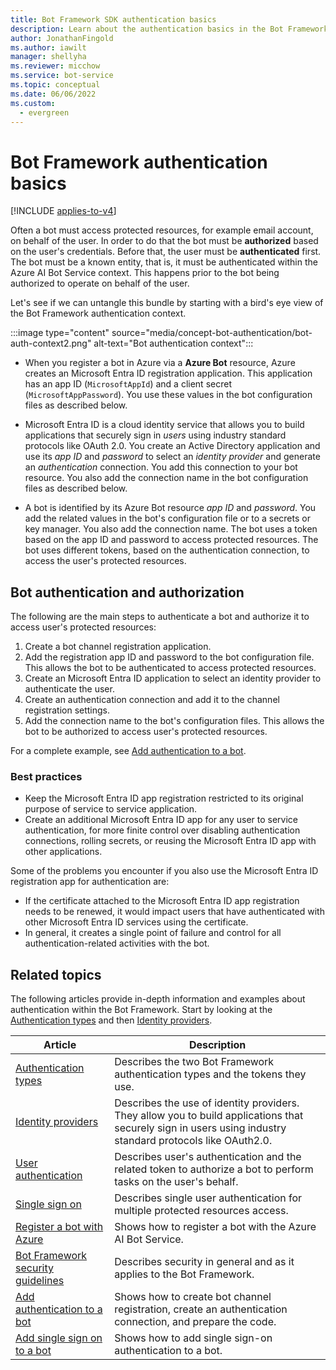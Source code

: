 ```yaml
---
title: Bot Framework SDK authentication basics
description: Learn about the authentication basics in the Bot Framework SDK. Learn how a bot can access protected resources on behalf of a user.
author: JonathanFingold
ms.author: iawilt
manager: shellyha
ms.reviewer: micchow
ms.service: bot-service
ms.topic: conceptual
ms.date: 06/06/2022
ms.custom:
  - evergreen
---
```


# Bot Framework authentication basics

[!INCLUDE [applies-to-v4](../includes/applies-to-v4-current.md)]

Often a bot must access protected resources, for example email account, on behalf of the user. In order to do that the bot must be **authorized** based on the user's credentials. Before that, the user must be **authenticated** first.
The bot must be a known entity, that is, it must be authenticated within the Azure AI Bot Service context. This happens prior to the bot being authorized to operate on behalf of the user.

Let's see if we can untangle this bundle by starting with a bird's eye view of the Bot Framework authentication context.

:::image type="content" source="media/concept-bot-authentication/bot-auth-context2.png" alt-text="Bot authentication context":::

- When you register a bot in Azure via a **Azure Bot** resource, Azure creates an Microsoft Entra ID registration application. This application has an app ID (`MicrosoftAppId`) and a client secret (`MicrosoftAppPassword`). You use these values in the bot configuration files as described below.

- Microsoft Entra ID is a cloud identity service that allows you to build applications that securely sign in _users_ using industry standard protocols like OAuth 2.0. You create an Active Directory application and use its _app ID_ and _password_ to select an _identity provider_ and generate an _authentication_ connection. You add this connection to your bot resource. You also add the connection name in the bot configuration files as described below.

- A bot is identified by its Azure Bot resource _app ID_ and _password_. You add the related values in the bot's configuration file or to a secrets or key manager. You also add the connection name. The bot uses a token based on the app ID and password to access protected resources. The bot uses different tokens, based on the authentication connection, to access the user's protected resources.

## Bot authentication and authorization

The following are the main steps to authenticate a bot and authorize it to access user's protected resources:

1. Create a bot channel registration application.
1. Add the registration app ID and password to the bot configuration file. This allows the bot to be authenticated to access protected resources.
1. Create an Microsoft Entra ID application to select an identity provider to authenticate the user.
1. Create an authentication connection and add it to the channel registration settings.
1. Add the connection name to the bot's configuration files. This allows the bot to be authorized to access user's protected resources.

For a complete example, see [Add authentication to a bot](bot-builder-authentication.md).

### Best practices

- Keep the Microsoft Entra ID app registration restricted to its original purpose of service to service application.
- Create an additional Microsoft Entra ID app for any user to service authentication, for more finite control over disabling authentication connections, rolling secrets, or reusing the Microsoft Entra ID app with other applications.

Some of the problems you encounter if you also use the Microsoft Entra ID registration app for authentication are:

- If the certificate attached to the Microsoft Entra ID app registration needs to be renewed, it would impact users that have authenticated with other Microsoft Entra ID services using the certificate.
- In general, it creates a single point of failure and control for all authentication-related activities with the bot.

## Related topics

The following articles provide in-depth information and examples about authentication within the Bot Framework. Start by looking at the [Authentication types](bot-builder-concept-authentication-types.md) and then [Identity providers](bot-builder-concept-identity-providers.md).

| Article | Description |
|--|--|
| [Authentication types](bot-builder-concept-authentication-types.md) | Describes the two Bot Framework authentication types and the tokens they use. |
| [Identity providers](bot-builder-concept-identity-providers.md) | Describes the use of identity providers. They allow you to build applications that securely sign in users using industry standard protocols like OAuth2.0. |
| [User authentication](bot-builder-concept-authentication.md) | Describes user's authentication and the related token to authorize a bot to perform tasks on the user's behalf. |
| [Single sign on](bot-builder-concept-sso.md) | Describes single user authentication for multiple protected resources access. |
| [Register a bot with Azure](../bot-service-quickstart-registration.md) | Shows how to register a bot with the Azure AI Bot Service. |
| [Bot Framework security guidelines](bot-builder-security-guidelines.md) | Describes security in general and as it applies to the Bot Framework. |
| [Add authentication to a bot](bot-builder-authentication.md) | Shows how to create bot channel registration, create an authentication connection, and prepare the code. |
| [Add single sign on to a bot](bot-builder-authentication-sso.md) | Shows how to add single sign-on authentication to a bot. |
